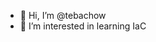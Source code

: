 - 👋 Hi, I’m @tebachow
- 👀 I’m interested in learning IaC
   
<!---
tebachow/tebachow is a ✨ special ✨ repository because its `README.md` (this file) appears on your GitHub profile.
You can click the Preview link to take a look at your changes.
--->
